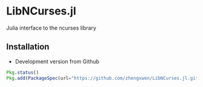 # LibNCurses.jl

Julia interface to the ncurses library


## Installation

* Development version from Github
```julia
Pkg.status()
Pkg.add(PackageSpec(url="https://github.com/zhengxwen/LibNCurses.jl.git", rev="master"))
```
